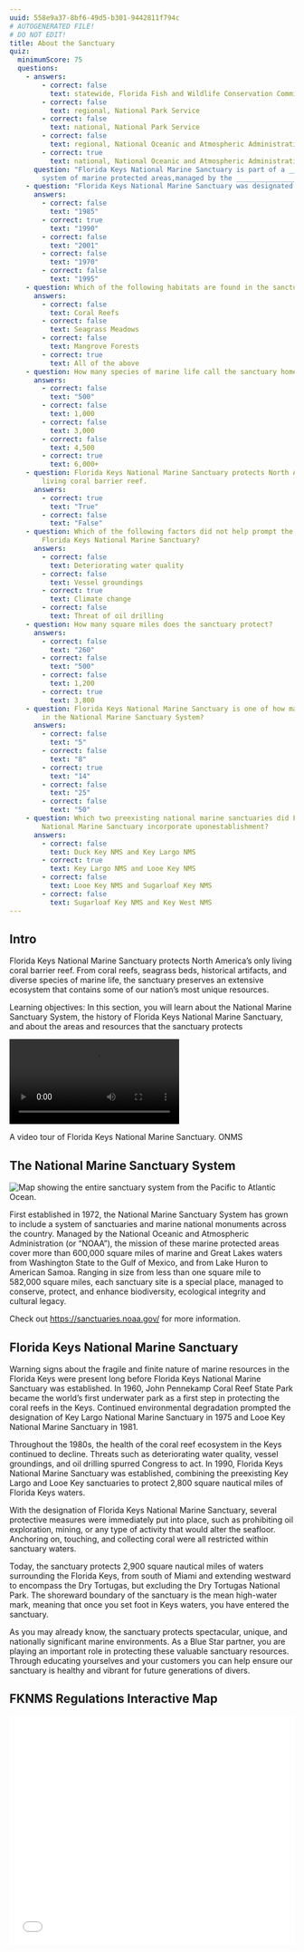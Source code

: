 ```yaml
---
uuid: 558e9a37-8bf6-49d5-b301-9442811f794c
# AUTOGENERATED FILE!
# DO NOT EDIT!
title: About the Sanctuary
quiz:
  minimumScore: 75
  questions:
    - answers:
        - correct: false
          text: statewide, Florida Fish and Wildlife Conservation Commission
        - correct: false
          text: regional, National Park Service
        - correct: false
          text: national, National Park Service
        - correct: false
          text: regional, National Oceanic and Atmospheric Administration
        - correct: true
          text: national, National Oceanic and Atmospheric Administration
      question: "Florida Keys National Marine Sanctuary is part of a _____________
        system of marine protected areas,managed by the ________________. "
    - question: "Florida Keys National Marine Sanctuary was designated in:"
      answers:
        - correct: false
          text: "1985"
        - correct: true
          text: "1990"
        - correct: false
          text: "2001"
        - correct: false
          text: "1970"
        - correct: false
          text: "1995"
    - question: Which of the following habitats are found in the sanctuary?
      answers:
        - correct: false
          text: Coral Reefs
        - correct: false
          text: Seagrass Meadows
        - correct: false
          text: Mangrove Forests
        - correct: true
          text: All of the above
    - question: How many species of marine life call the sanctuary home?
      answers:
        - correct: false
          text: "500"
        - correct: false
          text: 1,000
        - correct: false
          text: 3,000
        - correct: false
          text: 4,500
        - correct: true
          text: 6,000+
    - question: Florida Keys National Marine Sanctuary protects North America’s only
        living coral barrier reef.
      answers:
        - correct: true
          text: "True"
        - correct: false
          text: "False"
    - question: Which of the following factors did not help prompt the designation of
        Florida Keys National Marine Sanctuary?
      answers:
        - correct: false
          text: Deteriorating water quality
        - correct: false
          text: Vessel groundings
        - correct: true
          text: Climate change
        - correct: false
          text: Threat of oil drilling
    - question: How many square miles does the sanctuary protect?
      answers:
        - correct: false
          text: "260"
        - correct: false
          text: "500"
        - correct: false
          text: 1,200
        - correct: true
          text: 3,800
    - question: Florida Keys National Marine Sanctuary is one of how many sanctuaries
        in the National Marine Sanctuary System?
      answers:
        - correct: false
          text: "5"
        - correct: false
          text: "8"
        - correct: true
          text: "14"
        - correct: false
          text: "25"
        - correct: false
          text: "50"
    - question: Which two preexisting national marine sanctuaries did Florida Keys
        National Marine Sanctuary incorporate uponestablishment?
      answers:
        - correct: false
          text: Duck Key NMS and Key Largo NMS
        - correct: true
          text: Key Largo NMS and Looe Key NMS
        - correct: false
          text: Looe Key NMS and Sugarloaf Key NMS
        - correct: false
          text: Sugarloaf Key NMS and Key West NMS
---
```

## Intro

Florida Keys National Marine Sanctuary protects North America’s only living coral barrier reef. From coral reefs, seagrass beds, historical artifacts, and diverse species of marine life, the sanctuary preserves an extensive ecosystem that contains some of our nation’s most unique resources.

Learning objectives: In this section, you will learn about the National Marine Sanctuary System, the history of Florida Keys National Marine Sanctuary, and about the areas and resources that the sanctuary protects

<div class="video-caption my-8 rounded-md"><video controls class="w-auto h-auto"><source src="https://sanctuaries.noaa.gov/earthisblue/wk108-fkreef.mp4"/></video><p class="text-sm text-center">A video tour of Florida Keys National Marine Sanctuary.&nbsp;<span class="font-semibold">ONMS</span></p></div>

## The National Marine Sanctuary System

![Map showing the entire sanctuary system from the Pacific to Atlantic Ocean.](https://sanctuaries.noaa.gov/media/maps/nms-system-map-2-1920.jpg "National Marine Sanctuary System map.")

First established in 1972, the National Marine Sanctuary System has grown to include a system of sanctuaries and marine national monuments across the country. Managed by the National Oceanic and Atmospheric Administration (or “NOAA”), the mission of these marine protected areas cover more than 600,000 square miles of marine and Great Lakes waters from Washington State to the Gulf of Mexico, and from Lake Huron to American Samoa. Ranging in size from less than one square mile to 582,000 square miles, each sanctuary site is a special place, managed to conserve, protect, and enhance biodiversity, ecological integrity and cultural legacy.

Check out <https://sanctuaries.noaa.gov/> for more information.

## Florida Keys National Marine Sanctuary

Warning signs about the fragile and finite nature of marine resources in the Florida Keys were present long before Florida Keys National Marine Sanctuary was established. In 1960, John Pennekamp Coral Reef State Park became the world’s first underwater park as a first step in protecting the coral reefs in the Keys. Continued environmental degradation prompted the designation of Key Largo National Marine Sanctuary in 1975 and Looe Key National Marine Sanctuary in 1981. 

Throughout the 1980s, the health of the coral reef ecosystem in the Keys continued to decline. Threats such as deteriorating water quality, vessel groundings, and oil drilling spurred Congress to act. In 1990, Florida Keys National Marine Sanctuary was established, combining the preexisting Key Largo and Looe Key sanctuaries to protect 2,800 square nautical miles of Florida Keys waters.

With the designation of Florida Keys National Marine Sanctuary, several protective measures were immediately put into place, such as prohibiting oil exploration, mining, or any type of activity that would alter the seafloor. Anchoring on, touching, and collecting coral were all restricted within sanctuary waters. 

Today, the sanctuary protects 2,900 square nautical miles of waters surrounding the Florida Keys, from south of Miami and extending westward to encompass the Dry Tortugas, but excluding the Dry Tortugas National Park. The shoreward boundary of the sanctuary is the mean high-water mark, meaning that once you set foot in Keys waters, you have entered the sanctuary. 

As you may already know, the sanctuary protects spectacular, unique, and nationally significant marine environments. As a Blue Star partner, you are playing an important role in protecting these valuable sanctuary resources. Through educating yourselves and your customers you can help ensure our sanctuary is healthy and vibrant for future generations of divers.

## FKNMS Regulations Interactive Map

<style>.embed-container {position: relative; padding-bottom: 80%; height: 0; max-width: 100%;} .embed-container iframe, .embed-container object, .embed-container iframe{position: absolute; top: 0; left: 0; width: 100%; height: 100%;} small{position: absolute; z-index: 40; bottom: 0; margin-bottom: -15px;}</style><div class="embed-container"><iframe width="500" height="400" frameborder="0" scrolling="no" marginheight="0" marginwidth="0" title="Fl. Keys National Marine Sanctuary Web Map with all Zones" src="//www.arcgis.com/apps/Embed/index.html?webmap=191f2ed2ffaa40dabfb107650a552ae7&extent=-83.8047,21.3745,-79.9045,27.6428&zoom=true&previewImage=false&scale=true&disable_scroll=true&theme=light"></iframe></div>